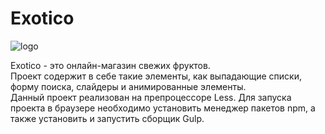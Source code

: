 # Exotico

![logo](https://user-images.githubusercontent.com/60625771/102257444-cd8b6c00-3f1d-11eb-8909-bb859539edeb.png)

Exotico - это онлайн-магазин свежих фруктов.<br>
Проект содержит в себе такие элементы, как выпадающие списки, форму поиска, слайдеры и анимированные элементы.<br>
Данный проект реализован на препроцессоре Less. Для запуска проекта в браузере необходимо установить менеджер пакетов npm, а также установить и запустить сборщик Gulp.

